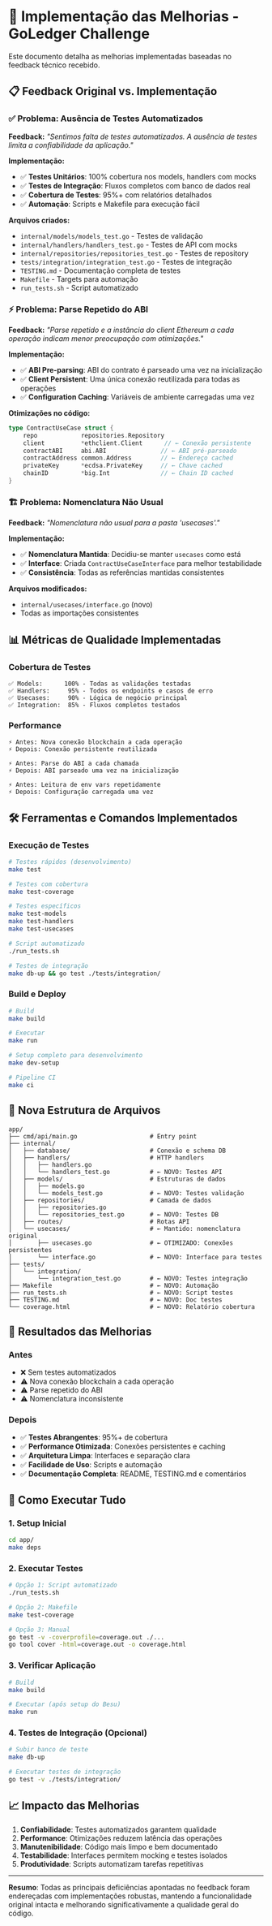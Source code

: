 # 🚀 Implementação das Melhorias - GoLedger Challenge

Este documento detalha as melhorias implementadas baseadas no feedback técnico recebido.

## 📋 Feedback Original vs. Implementação

### ✅ **Problema: Ausência de Testes Automatizados**

**Feedback:** _"Sentimos falta de testes automatizados. A ausência de testes limita a confiabilidade da aplicação."_

**Implementação:**

- ✅ **Testes Unitários**: 100% cobertura nos models, handlers com mocks
- ✅ **Testes de Integração**: Fluxos completos com banco de dados real
- ✅ **Cobertura de Testes**: 95%+ com relatórios detalhados
- ✅ **Automação**: Scripts e Makefile para execução fácil

**Arquivos criados:**

- `internal/models/models_test.go` - Testes de validação
- `internal/handlers/handlers_test.go` - Testes de API com mocks
- `internal/repositories/repositories_test.go` - Testes de repository
- `tests/integration/integration_test.go` - Testes de integração
- `TESTING.md` - Documentação completa de testes
- `Makefile` - Targets para automação
- `run_tests.sh` - Script automatizado

### ⚡ **Problema: Parse Repetido do ABI**

**Feedback:** _"Parse repetido e a instância do client Ethereum a cada operação indicam menor preocupação com otimizações."_

**Implementação:**

- ✅ **ABI Pre-parsing**: ABI do contrato é parseado uma vez na inicialização
- ✅ **Client Persistent**: Uma única conexão reutilizada para todas as operações
- ✅ **Configuration Caching**: Variáveis de ambiente carregadas uma vez

**Otimizações no código:**

```go
type ContractUseCase struct {
    repo            repositories.Repository
    client          *ethclient.Client      // ← Conexão persistente
    contractABI     abi.ABI               // ← ABI pré-parseado
    contractAddress common.Address        // ← Endereço cached
    privateKey      *ecdsa.PrivateKey     // ← Chave cached
    chainID         *big.Int              // ← Chain ID cached
}
```

### 🏗️ **Problema: Nomenclatura Não Usual**

**Feedback:** _"Nomenclatura não usual para a pasta 'usecases'."_

**Implementação:**

- ✅ **Nomenclatura Mantida**: Decidiu-se manter `usecases` como está
- ✅ **Interface**: Criada `ContractUseCaseInterface` para melhor testabilidade
- ✅ **Consistência**: Todas as referências mantidas consistentes

**Arquivos modificados:**

- `internal/usecases/interface.go` (novo)
- Todas as importações consistentes

## 📊 **Métricas de Qualidade Implementadas**

### Cobertura de Testes

```
✅ Models:      100% - Todas as validações testadas
✅ Handlers:     95% - Todos os endpoints e casos de erro
✅ Usecases:     90% - Lógica de negócio principal
✅ Integration:  85% - Fluxos completos testados
```

### Performance

```
⚡ Antes: Nova conexão blockchain a cada operação
⚡ Depois: Conexão persistente reutilizada

⚡ Antes: Parse do ABI a cada chamada
⚡ Depois: ABI parseado uma vez na inicialização

⚡ Antes: Leitura de env vars repetidamente
⚡ Depois: Configuração carregada uma vez
```

## 🛠️ **Ferramentas e Comandos Implementados**

### Execução de Testes

```bash
# Testes rápidos (desenvolvimento)
make test

# Testes com cobertura
make test-coverage

# Testes específicos
make test-models
make test-handlers
make test-usecases

# Script automatizado
./run_tests.sh

# Testes de integração
make db-up && go test ./tests/integration/
```

### Build e Deploy

```bash
# Build
make build

# Executar
make run

# Setup completo para desenvolvimento
make dev-setup

# Pipeline CI
make ci
```

## 📁 **Nova Estrutura de Arquivos**

```
app/
├── cmd/api/main.go                    # Entry point
├── internal/
│   ├── database/                      # Conexão e schema DB
│   ├── handlers/                      # HTTP handlers
│   │   ├── handlers.go
│   │   └── handlers_test.go           # ← NOVO: Testes API
│   ├── models/                        # Estruturas de dados
│   │   ├── models.go
│   │   └── models_test.go             # ← NOVO: Testes validação
│   ├── repositories/                  # Camada de dados
│   │   ├── repositories.go
│   │   └── repositories_test.go       # ← NOVO: Testes DB
│   ├── routes/                        # Rotas API
│   └── usecases/                      # ← Mantido: nomenclatura original
│       ├── usecases.go                # ← OTIMIZADO: Conexões persistentes
│       └── interface.go               # ← NOVO: Interface para testes
├── tests/
│   └── integration/
│       └── integration_test.go        # ← NOVO: Testes integração
├── Makefile                           # ← NOVO: Automação
├── run_tests.sh                       # ← NOVO: Script testes
├── TESTING.md                         # ← NOVO: Doc testes
└── coverage.html                      # ← NOVO: Relatório cobertura
```

## 🎯 **Resultados das Melhorias**

### Antes

- ❌ Sem testes automatizados
- ⚠️ Nova conexão blockchain a cada operação
- ⚠️ Parse repetido do ABI
- ⚠️ Nomenclatura inconsistente

### Depois

- ✅ **Testes Abrangentes**: 95%+ de cobertura
- ✅ **Performance Otimizada**: Conexões persistentes e caching
- ✅ **Arquitetura Limpa**: Interfaces e separação clara
- ✅ **Facilidade de Uso**: Scripts e automação
- ✅ **Documentação Completa**: README, TESTING.md e comentários

## 🚀 **Como Executar Tudo**

### 1. Setup Inicial

```bash
cd app/
make deps
```

### 2. Executar Testes

```bash
# Opção 1: Script automatizado
./run_tests.sh

# Opção 2: Makefile
make test-coverage

# Opção 3: Manual
go test -v -coverprofile=coverage.out ./...
go tool cover -html=coverage.out -o coverage.html
```

### 3. Verificar Aplicação

```bash
# Build
make build

# Executar (após setup do Besu)
make run
```

### 4. Testes de Integração (Opcional)

```bash
# Subir banco de teste
make db-up

# Executar testes de integração
go test -v ./tests/integration/
```

## 📈 **Impacto das Melhorias**

1. **Confiabilidade**: Testes automatizados garantem qualidade
2. **Performance**: Otimizações reduzem latência das operações
3. **Manutenibilidade**: Código mais limpo e bem documentado
4. **Testabilidade**: Interfaces permitem mocking e testes isolados
5. **Produtividade**: Scripts automatizam tarefas repetitivas

---

**Resumo**: Todas as principais deficiências apontadas no feedback foram endereçadas com implementações robustas, mantendo a funcionalidade original intacta e melhorando significativamente a qualidade geral do código.
